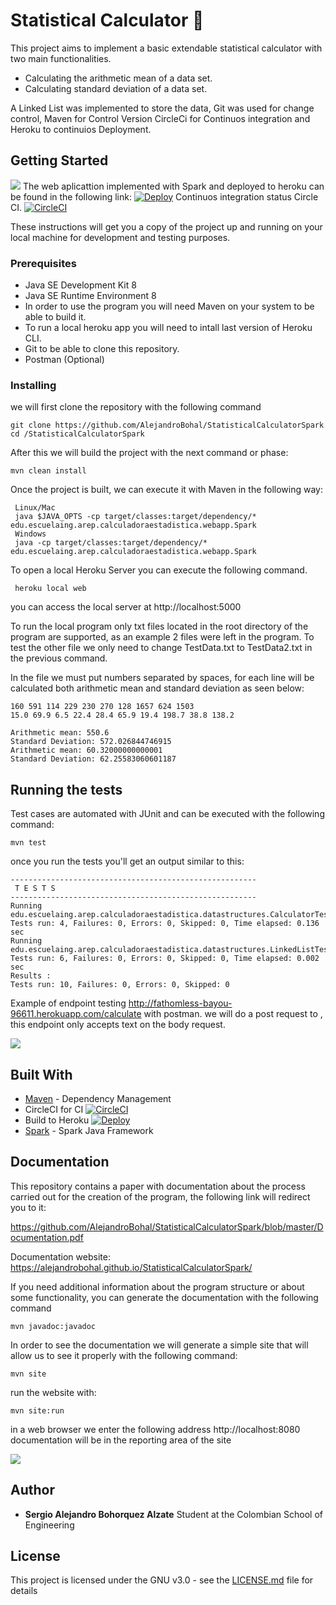 # Statistical Calculator  :rocket:
This project aims to implement a basic extendable statistical calculator with two main functionalities.

 - Calculating the arithmetic mean of a data set.
 - Calculating standard deviation of a data set. 

A Linked List was implemented to store the data, Git was used for change control, Maven for Control Version CircleCi for Continuos integration and Heroku to continuios Deployment.

## Getting Started
![](https://cdn.discordapp.com/attachments/740467292734881863/746231422297047050/unknown.png)
The web aplicattion implemented with Spark and deployed to heroku can be found in the following link:
[![Deploy](https://www.herokucdn.com/deploy/button.svg)](http://fathomless-bayou-96611.herokuapp.com/)
Continuos integration status Circle CI.
[![CircleCI](https://circleci.com/gh/AlejandroBohal/StatisticalCalculatorSpark.svg?style=svg)](https://circleci.com/gh/AlejandroBohal/StatisticalCalculatorSpark)

These instructions will get you a copy of the project up and running on your local machine for development and testing purposes. 

### Prerequisites

- Java SE Development Kit 8
- Java SE Runtime Environment 8
- In order to use the program you will need Maven on your system to be able to build it.
- To run a local heroku app you will need to intall last version of Heroku CLI.
- Git to be able to clone this repository. 
- Postman (Optional)


### Installing

we will first clone the repository with the following command

```
git clone https://github.com/AlejandroBohal/StatisticalCalculatorSpark
cd /StatisticalCalculatorSpark
```

After this we will build the project with the next command or phase:
```
mvn clean install
```
Once the project is built, we can execute it with Maven in the following way:
```
 Linux/Mac
 java $JAVA_OPTS -cp target/classes:target/dependency/* edu.escuelaing.arep.calculadoraestadistica.webapp.Spark
 Windows
 java -cp target/classes:target/dependency/* edu.escuelaing.arep.calculadoraestadistica.webapp.Spark
```
To open a local Heroku Server you can execute the following command.
```
 heroku local web
```
you can access the local server at http://localhost:5000

To run the local program only txt files located in the root directory of the program are supported, as an example 2 files were left in the program. To test the other file we only need to change TestData.txt to TestData2.txt in the previous command.

In the file we must put numbers separated by spaces, for each line will be calculated both arithmetic mean and standard deviation as seen below:
```
160 591 114 229 230 270 128 1657 624 1503
15.0 69.9 6.5 22.4 28.4 65.9 19.4 198.7 38.8 138.2

```
```
Arithmetic mean: 550.6
Standard Deviation: 572.026844746915
Arithmetic mean: 60.32000000000001
Standard Deviation: 62.25583060601187
```

## Running the tests

Test cases are automated with JUnit and can be executed with the following command:
```
mvn test
```
once you run the tests you'll get an output similar to this:
```
-------------------------------------------------------
 T E S T S
-------------------------------------------------------
Running edu.escuelaing.arep.calculadoraestadistica.datastructures.CalculatorTest
Tests run: 4, Failures: 0, Errors: 0, Skipped: 0, Time elapsed: 0.136 sec
Running edu.escuelaing.arep.calculadoraestadistica.datastructures.LinkedListTest
Tests run: 6, Failures: 0, Errors: 0, Skipped: 0, Time elapsed: 0.002 sec
Results :
Tests run: 10, Failures: 0, Errors: 0, Skipped: 0
```

Example of endpoint testing 
http://fathomless-bayou-96611.herokuapp.com/calculate with postman. we will do a post request to , this endpoint only accepts text on the body request.

![](https://cdn.discordapp.com/attachments/352624122301513730/746406790693912706/unknown.png)


## Built With

* [Maven](https://maven.apache.org/) - Dependency Management
* CircleCI for CI
    [![CircleCI](https://circleci.com/gh/AlejandroBohal/AREP-CalculadoraEstadistica.svg?style=svg)](https://circleci.com/gh/AlejandroBohal/AREP-CalculadoraEstadistica)
* Build to Heroku
    [![Deploy](https://www.herokucdn.com/deploy/button.svg)](http://fathomless-bayou-96611.herokuapp.com/)
* [Spark](http://sparkjava.com/) - Spark Java Framework

## Documentation

This repository contains a paper with documentation about the process carried out for the creation of the program, the following link will redirect you to it:

https://github.com/AlejandroBohal/StatisticalCalculatorSpark/blob/master/Documentation.pdf

Documentation website:
https://alejandrobohal.github.io/StatisticalCalculatorSpark/

If you need additional information about the program structure or about some functionality, you can generate the documentation with the following command
```
mvn javadoc:javadoc
```
In order to see the documentation we will generate a simple site that will allow us to see it properly with the following command:
```
mvn site
```
run the website with:
```
mvn site:run
```
in a web browser we enter the following address http://localhost:8080 
documentation will be in the reporting area of the site

![](https://i.ibb.co/tBLtQdJ/Javadoc.png)

## Author

* **Sergio Alejandro Bohorquez Alzate** 
Student at the Colombian School of Engineering

## License

This project is licensed under the GNU v3.0 - see the [LICENSE.md](LICENSE.md) file for details
